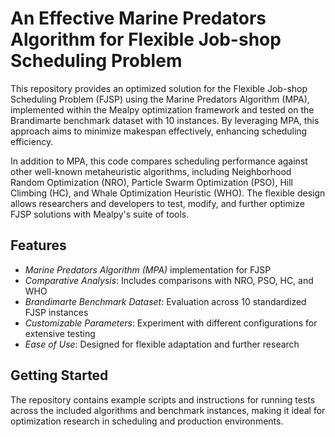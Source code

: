 # An Effective Marine Predators Algorithm for Flexible Job-shop Scheduling Problem

This repository provides an optimized solution for the Flexible Job-shop Scheduling Problem (FJSP) using the Marine Predators Algorithm (MPA), implemented within the Mealpy optimization framework and tested on the Brandimarte benchmark dataset with 10 instances. By leveraging MPA, this approach aims to minimize makespan effectively, enhancing scheduling efficiency.

In addition to MPA, this code compares scheduling performance against other well-known metaheuristic algorithms, including Neighborhood Random Optimization (NRO), Particle Swarm Optimization (PSO), Hill Climbing (HC), and Whale Optimization Heuristic (WHO). The flexible design allows researchers and developers to test, modify, and further optimize FJSP solutions with Mealpy's suite of tools.

## Features
- *Marine Predators Algorithm (MPA)* implementation for FJSP
- *Comparative Analysis*: Includes comparisons with NRO, PSO, HC, and WHO
- *Brandimarte Benchmark Dataset*: Evaluation across 10 standardized FJSP instances
- *Customizable Parameters*: Experiment with different configurations for extensive testing
- *Ease of Use*: Designed for flexible adaptation and further research

## Getting Started
The repository contains example scripts and instructions for running tests across the included algorithms and benchmark instances, making it ideal for optimization research in scheduling and production environments.
